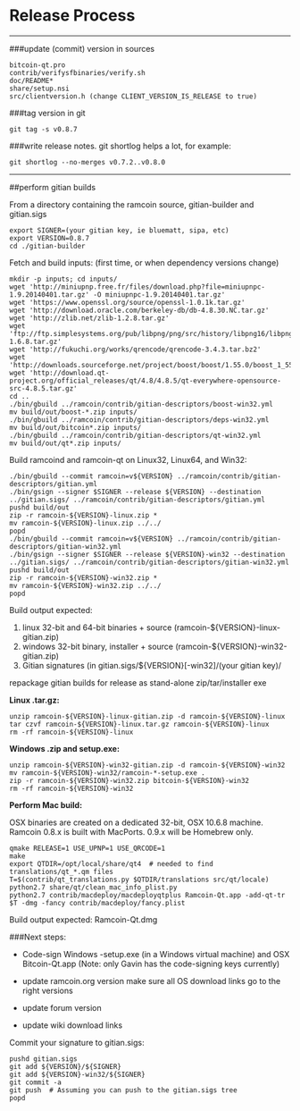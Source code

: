 Release Process
====================

* * *

###update (commit) version in sources


	bitcoin-qt.pro
	contrib/verifysfbinaries/verify.sh
	doc/README*
	share/setup.nsi
	src/clientversion.h (change CLIENT_VERSION_IS_RELEASE to true)

###tag version in git

	git tag -s v0.8.7

###write release notes. git shortlog helps a lot, for example:

	git shortlog --no-merges v0.7.2..v0.8.0

* * *

##perform gitian builds

 From a directory containing the ramcoin source, gitian-builder and gitian.sigs
  
	export SIGNER=(your gitian key, ie bluematt, sipa, etc)
	export VERSION=0.8.7
	cd ./gitian-builder

 Fetch and build inputs: (first time, or when dependency versions change)

	mkdir -p inputs; cd inputs/
	wget 'http://miniupnp.free.fr/files/download.php?file=miniupnpc-1.9.20140401.tar.gz' -O miniupnpc-1.9.20140401.tar.gz'
	wget 'https://www.openssl.org/source/openssl-1.0.1k.tar.gz'
	wget 'http://download.oracle.com/berkeley-db/db-4.8.30.NC.tar.gz'
	wget 'http://zlib.net/zlib-1.2.8.tar.gz'
	wget 'ftp://ftp.simplesystems.org/pub/libpng/png/src/history/libpng16/libpng-1.6.8.tar.gz'
	wget 'http://fukuchi.org/works/qrencode/qrencode-3.4.3.tar.bz2'
	wget 'http://downloads.sourceforge.net/project/boost/boost/1.55.0/boost_1_55_0.tar.bz2'
	wget 'http://download.qt-project.org/official_releases/qt/4.8/4.8.5/qt-everywhere-opensource-src-4.8.5.tar.gz'
	cd ..
	./bin/gbuild ../ramcoin/contrib/gitian-descriptors/boost-win32.yml
	mv build/out/boost-*.zip inputs/
	./bin/gbuild ../ramcoin/contrib/gitian-descriptors/deps-win32.yml
	mv build/out/bitcoin*.zip inputs/
	./bin/gbuild ../ramcoin/contrib/gitian-descriptors/qt-win32.yml
	mv build/out/qt*.zip inputs/

 Build ramcoind and ramcoin-qt on Linux32, Linux64, and Win32:
  
	./bin/gbuild --commit ramcoin=v${VERSION} ../ramcoin/contrib/gitian-descriptors/gitian.yml
	./bin/gsign --signer $SIGNER --release ${VERSION} --destination ../gitian.sigs/ ../ramcoin/contrib/gitian-descriptors/gitian.yml
	pushd build/out
	zip -r ramcoin-${VERSION}-linux.zip *
	mv ramcoin-${VERSION}-linux.zip ../../
	popd
	./bin/gbuild --commit ramcoin=v${VERSION} ../ramcoin/contrib/gitian-descriptors/gitian-win32.yml
	./bin/gsign --signer $SIGNER --release ${VERSION}-win32 --destination ../gitian.sigs/ ../ramcoin/contrib/gitian-descriptors/gitian-win32.yml
	pushd build/out
	zip -r ramcoin-${VERSION}-win32.zip *
	mv ramcoin-${VERSION}-win32.zip ../../
	popd

  Build output expected:

  1. linux 32-bit and 64-bit binaries + source (ramcoin-${VERSION}-linux-gitian.zip)
  2. windows 32-bit binary, installer + source (ramcoin-${VERSION}-win32-gitian.zip)
  3. Gitian signatures (in gitian.sigs/${VERSION}[-win32]/(your gitian key)/

repackage gitian builds for release as stand-alone zip/tar/installer exe

**Linux .tar.gz:**

	unzip ramcoin-${VERSION}-linux-gitian.zip -d ramcoin-${VERSION}-linux
	tar czvf ramcoin-${VERSION}-linux.tar.gz ramcoin-${VERSION}-linux
	rm -rf ramcoin-${VERSION}-linux

**Windows .zip and setup.exe:**

	unzip ramcoin-${VERSION}-win32-gitian.zip -d ramcoin-${VERSION}-win32
	mv ramcoin-${VERSION}-win32/ramcoin-*-setup.exe .
	zip -r ramcoin-${VERSION}-win32.zip bitcoin-${VERSION}-win32
	rm -rf ramcoin-${VERSION}-win32

**Perform Mac build:**

  OSX binaries are created on a dedicated 32-bit, OSX 10.6.8 machine.
  Ramcoin 0.8.x is built with MacPorts.  0.9.x will be Homebrew only.

	qmake RELEASE=1 USE_UPNP=1 USE_QRCODE=1
	make
	export QTDIR=/opt/local/share/qt4  # needed to find translations/qt_*.qm files
	T=$(contrib/qt_translations.py $QTDIR/translations src/qt/locale)
	python2.7 share/qt/clean_mac_info_plist.py
	python2.7 contrib/macdeploy/macdeployqtplus Ramcoin-Qt.app -add-qt-tr $T -dmg -fancy contrib/macdeploy/fancy.plist

 Build output expected: Ramcoin-Qt.dmg

###Next steps:

* Code-sign Windows -setup.exe (in a Windows virtual machine) and
  OSX Bitcoin-Qt.app (Note: only Gavin has the code-signing keys currently)

* update ramcoin.org version
  make sure all OS download links go to the right versions

* update forum version

* update wiki download links

Commit your signature to gitian.sigs:

	pushd gitian.sigs
	git add ${VERSION}/${SIGNER}
	git add ${VERSION}-win32/${SIGNER}
	git commit -a
	git push  # Assuming you can push to the gitian.sigs tree
	popd

